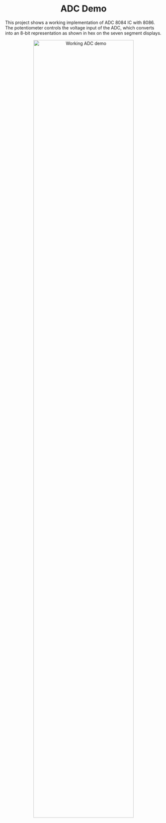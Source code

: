 <h1 align="center">ADC Demo</h1>
This project shows a working implementation of ADC 8084 IC with 8086.<br/>
The potentiometer controls the voltage input of the ADC, which converts into an 8-bit representation as shown in hex on the seven segment displays.<br/>


<p align="center">
<img src="../readme_assets/workADC.gif" width="80%" alt="Working ADC demo"></p>